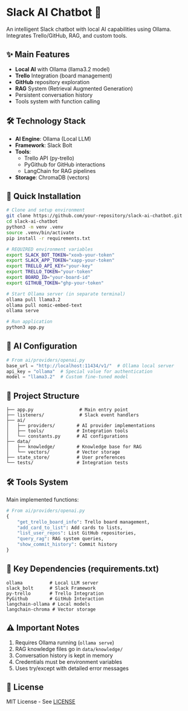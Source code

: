 # Slack AI Chatbot 🤖

An intelligent Slack chatbot with local AI capabilities using Ollama. Integrates Trello/GitHub, RAG, and custom tools.

## ✨ Main Features
- **Local AI** with Ollama (llama3.2 model)
- **Trello** Integration (board management)
- **GitHub** repository exploration
- **RAG** System (Retrieval Augmented Generation)
- Persistent conversation history
- Tools system with function calling

## 🛠️ Technology Stack
- **AI Engine**: Ollama (Local LLM)
- **Framework**: Slack Bolt
- **Tools**:
  - Trello API (py-trello)
  - PyGithub for GitHub interactions
  - LangChain for RAG pipelines
- **Storage**: ChromaDB (vectors)

## 🚀 Quick Installation

```bash
# Clone and setup environment
git clone https://github.com/your-repository/slack-ai-chatbot.git
cd slack-ai-chatbot
python3 -m venv .venv
source .venv/bin/activate
pip install -r requirements.txt

# REQUIRED environment variables
export SLACK_BOT_TOKEN="xoxb-your-token"
export SLACK_APP_TOKEN="xapp-your-token"
export TRELLO_API_KEY="your-key"
export TRELLO_TOKEN="your-token"
export BOARD_ID="your-board-id"
export GITHUB_TOKEN="ghp-your-token"

# Start Ollama server (in separate terminal)
ollama pull llama3.2
ollama pull nomic-embed-text
ollama serve

# Run application
python3 app.py
```

## 🧠 AI Configuration
```python
# From ai/providers/openai.py
base_url = "http://localhost:11434/v1/"  # Ollama local server
api_key = "ollama"  # Special value for authentication
model = "llama3.2"  # Custom fine-tuned model
```

## 🔧 Project Structure
```
├── app.py                 # Main entry point
├── listeners/             # Slack event handlers
├── ai/
│   ├── providers/        # AI provider implementations
│   ├── tools/            # Integration tools
│   └── constants.py      # AI configurations
├── data/
│   ├── knowledge/        # Knowledge base for RAG
│   └── vectors/          # Vector storage
├── state_store/          # User preferences
└── tests/                # Integration tests
```

## 🛠️ Tools System
Main implemented functions:
```python
# From ai/providers/openai.py
{
    "get_trello_board_info": Trello board management,
    "add_card_to_list": Add cards to lists,
    "list_user_repos": List GitHub repositories,
    "query_rag": RAG system queries,
    "show_commit_history": Commit history
}
```

## 📌 Key Dependencies (requirements.txt)
```
ollama          # Local LLM server
slack_bolt      # Slack Framework
py-trello       # Trello Integration
PyGithub        # GitHub Interaction
langchain-ollama # Local models
langchain-chroma # Vector storage
```

## ⚠️ Important Notes
1. Requires Ollama running (`ollama serve`)
2. RAG knowledge files go in `data/knowledge/`
3. Conversation history is kept in memory
4. Credentials must be environment variables
5. Uses try/except with detailed error messages

## 📄 License
MIT License - See [LICENSE](LICENSE)
